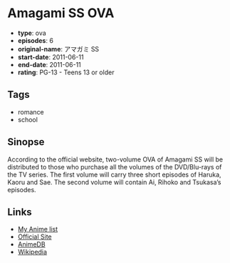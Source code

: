 # Amagami SS OVA

-   **type**: ova
-   **episodes**: 6
-   **original-name**: アマガミ SS
-   **start-date**: 2011-06-11
-   **end-date**: 2011-06-11
-   **rating**: PG-13 - Teens 13 or older

## Tags

-   romance
-   school

## Sinopse

According to the official website, two-volume OVA of Amagami SS will be distributed to those who purchase all the volumes of the DVD/Blu-rays of the TV series. The first volume will carry three short episodes of Haruka, Kaoru and Sae. The second volume will contain Ai, Rihoko and Tsukasa’s episodes.

## Links

-   [My Anime list](https://myanimelist.net/anime/9117/Amagami_SS_OVA)
-   [Official Site](http://www.tbs.co.jp/anime/amagami/)
-   [AnimeDB](http://anidb.info/perl-bin/animedb.pl?show=anime&aid=7506)
-   [Wikipedia](http://en.wikipedia.org/wiki/Amagami)
